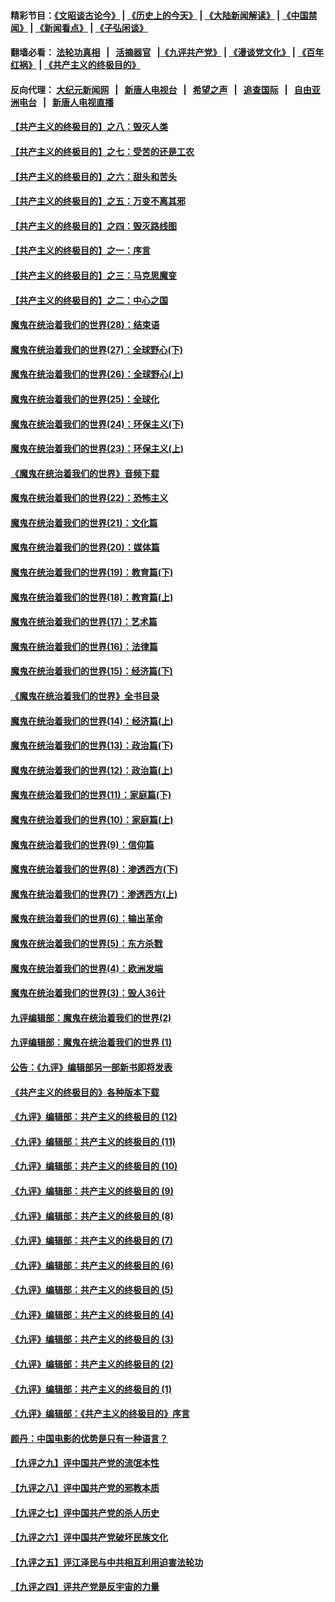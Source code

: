#### 精彩节目：[《文昭谈古论今》](http://134.209.198.168/wenzhao) | [《历史上的今天》](http://134.209.198.168/today-in-history) | [《大陆新闻解读》](http://134.209.198.168/ntdtv-comedy) | [《中国禁闻》](http://134.209.198.168/ntdtv-news) | [《新闻看点》](http://134.209.198.168/news-insight) | [《子弘闲谈》](http://134.209.198.168/zihongxiantan/) 

 #### 翻墙必看： [法轮功真相](http://134.209.198.168:10000/videos/truth.html) &nbsp;&nbsp;|&nbsp;&nbsp; [活摘器官](http://134.209.198.168:10000/videos/res/Organs/) &nbsp;&nbsp;|[《九评共产党》](http://134.209.198.168:10000/videos/jiuping) | [《漫谈党文化》](http://134.209.198.168:10000/videos/mtdwh) | [《百年红祸》](http://134.209.198.168:10000/videos/bnhh) | [《共产主义的终极目的》](http://134.209.198.168:10000/videos/res/zjmd) 

 #### 反向代理： [大纪元新闻网](http://134.209.198.168:10080/) &nbsp;&nbsp;|&nbsp;&nbsp; [新唐人电视台](http://134.209.198.168:8000/) &nbsp;&nbsp;|&nbsp;&nbsp; [希望之声](http://134.209.198.168:8200/) &nbsp;&nbsp;|&nbsp;&nbsp; [追查国际](http://134.209.198.168:10010/) &nbsp;&nbsp;|&nbsp;&nbsp; [自由亚洲电台](http://134.209.198.168:9800/) &nbsp;&nbsp;|&nbsp;&nbsp; [新唐人电视直播](http://134.209.198.168/) 

#### [【共产主义的终极目的】之八：毁灭人类](../pages/nsc422/n11108503.md?t=03161536) 

#### [【共产主义的终极目的】之七：受苦的还是工农](../pages/nsc422/n11101809.md?t=03161536) 

#### [【共产主义的终极目的】之六：甜头和苦头](../pages/nsc422/n11096971.md?t=03161536) 

#### [【共产主义的终极目的】之五：万变不离其邪](../pages/nsc422/n11091285.md?t=03161536) 

#### [【共产主义的终极目的】之四：毁灭路线图](../pages/nsc422/n11086284.md?t=03161536) 

#### [【共产主义的终极目的】之一：序言](../pages/nsc422/n11086077.md?t=03161536) 

#### [【共产主义的终极目的】之三：马克思魔变](../pages/nsc422/n11061941.md?t=03161536) 

#### [【共产主义的终极目的】之二：中心之国](../pages/nsc422/n11047728.md?t=03161536) 

#### [魔鬼在统治着我们的世界(28)：结束语](../pages/nsc422/n10936246.md?t=03161536) 

#### [魔鬼在统治着我们的世界(27)：全球野心(下)](../pages/nsc422/n10928319.md?t=03161536) 

#### [魔鬼在统治着我们的世界(26)：全球野心(上)](../pages/nsc422/n10900318.md?t=03161536) 

#### [魔鬼在统治着我们的世界(25)：全球化](../pages/nsc422/n10788205.md?t=03161536) 

#### [魔鬼在统治着我们的世界(24)：环保主义(下)](../pages/nsc422/n10695307.md?t=03161536) 

#### [魔鬼在统治着我们的世界(23)：环保主义(上)](../pages/nsc422/n10688613.md?t=03161536) 

#### [《魔鬼在统治着我们的世界》音频下载](../pages/nsc422/n10635553.md?t=03161536) 

#### [魔鬼在统治着我们的世界(22)：恐怖主义](../pages/nsc422/n10614727.md?t=03161536) 

#### [魔鬼在统治着我们的世界(21)：文化篇](../pages/nsc422/n10597706.md?t=03161536) 

#### [魔鬼在统治着我们的世界(20)：媒体篇](../pages/nsc422/n10586579.md?t=03161536) 

#### [魔鬼在统治着我们的世界(19)：教育篇(下)](../pages/nsc422/n10564808.md?t=03161536) 

#### [魔鬼在统治着我们的世界(18)：教育篇(上)](../pages/nsc422/n10526970.md?t=03161536) 

#### [魔鬼在统治着我们的世界(17)：艺术篇](../pages/nsc422/n10499093.md?t=03161536) 

#### [魔鬼在统治着我们的世界(16)：法律篇](../pages/nsc422/n10485969.md?t=03161536) 

#### [魔鬼在统治着我们的世界(15)：经济篇(下)](../pages/nsc422/n10469975.md?t=03161536) 

#### [《魔鬼在统治着我们的世界》全书目录](../pages/nsc422/n10464261.md?t=03161536) 

#### [魔鬼在统治着我们的世界(14)：经济篇(上)](../pages/nsc422/n10457370.md?t=03161536) 

#### [魔鬼在统治着我们的世界(13)：政治篇(下)](../pages/nsc422/n10448270.md?t=03161536) 

#### [魔鬼在统治着我们的世界(12)：政治篇(上)](../pages/nsc422/n10444576.md?t=03161536) 

#### [魔鬼在统治着我们的世界(11)：家庭篇(下)](../pages/nsc422/n10440961.md?t=03161536) 

#### [魔鬼在统治着我们的世界(10)：家庭篇(上)](../pages/nsc422/n10435448.md?t=03161536) 

#### [魔鬼在统治着我们的世界(9)：信仰篇](../pages/nsc422/n10432159.md?t=03161536) 

#### [魔鬼在统治着我们的世界(8)：渗透西方(下)](../pages/nsc422/n10429603.md?t=03161536) 

#### [魔鬼在统治着我们的世界(7)：渗透西方(上)](../pages/nsc422/n10426013.md?t=03161536) 

#### [魔鬼在统治着我们的世界(6)：输出革命](../pages/nsc422/n10421536.md?t=03161536) 

#### [魔鬼在统治着我们的世界(5)：东方杀戮](../pages/nsc422/n10417707.md?t=03161536) 

#### [魔鬼在统治着我们的世界(4)：欧洲发端](../pages/nsc422/n10414890.md?t=03161536) 

#### [魔鬼在统治着我们的世界(3)：毁人36计](../pages/nsc422/n10411583.md?t=03161536) 

#### [九评编辑部：魔鬼在统治着我们的世界(2)](../pages/nsc422/n10410036.md?t=03161536) 

#### [九评编辑部：魔鬼在统治着我们的世界 (1)](../pages/nsc422/n10406825.md?t=03161536) 

#### [公告：《九评》编辑部另一部新书即将发表](../pages/nsc422/n10405104.md?t=03161536) 

#### [《共产主义的终极目的》各种版本下载](../pages/nsc422/n10022138.md?t=03161536) 

#### [《九评》编辑部：共产主义的终极目的 (12)](../pages/nsc422/n9933272.md?t=03161536) 

#### [《九评》编辑部：共产主义的终极目的 (11)](../pages/nsc422/n9924973.md?t=03161536) 

#### [《九评》编辑部：共产主义的终极目的 (10)](../pages/nsc422/n9920883.md?t=03161536) 

#### [《九评》编辑部：共产主义的终极目的 (9)](../pages/nsc422/n9916363.md?t=03161536) 

#### [《九评》编辑部：共产主义的终极目的 (8)](../pages/nsc422/n9912488.md?t=03161536) 

#### [《九评》编辑部：共产主义的终极目的 (7)](../pages/nsc422/n9901176.md?t=03161536) 

#### [《九评》编辑部：共产主义的终极目的 (6)](../pages/nsc422/n9899359.md?t=03161536) 

#### [《九评》编辑部：共产主义的终极目的 (5)](../pages/nsc422/n9893174.md?t=03161536) 

#### [《九评》编辑部：共产主义的终极目的 (4)](../pages/nsc422/n9891246.md?t=03161536) 

#### [《九评》编辑部：共产主义的终极目的 (3)](../pages/nsc422/n9879879.md?t=03161536) 

#### [《九评》编辑部：共产主义的终极目的 (2)](../pages/nsc422/n9876205.md?t=03161536) 

#### [《九评》编辑部：共产主义的终极目的 (1)](../pages/nsc422/n9865857.md?t=03161536) 

#### [《九评》编辑部：《共产主义的终极目的》序言](../pages/nsc422/n9862666.md?t=03161536) 

#### [颜丹：中国电影的优势是只有一种语言？](../pages/nsc422/n9583062.md?t=03161536) 

#### [【九评之九】评中国共产党的流氓本性](../pages/nsc422/n737542.md?t=03161536) 

#### [【九评之八】评中国共产党的邪教本质](../pages/nsc422/n735942.md?t=03161536) 

#### [【九评之七】评中国共产党的杀人历史](../pages/nsc422/n733806.md?t=03161536) 

#### [【九评之六】评中国共产党破坏民族文化](../pages/nsc422/n731667.md?t=03161536) 

#### [【九评之五】评江泽民与中共相互利用迫害法轮功](../pages/nsc422/n730058.md?t=03161536) 

#### [【九评之四】评共产党是反宇宙的力量](../pages/nsc422/n727814.md?t=03161536) 

